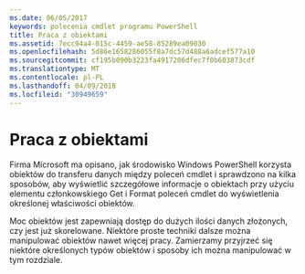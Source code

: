 ```yaml
---
ms.date: 06/05/2017
keywords: polecenia cmdlet programu PowerShell
title: Praca z obiektami
ms.assetid: 7ecc94a4-015c-4459-ae58-85289ea09030
ms.openlocfilehash: 5d86e1658286055f8a7dc57d488a6adcef577a10
ms.sourcegitcommit: cf195b090b3223fa4917206dfec7f0b603873cdf
ms.translationtype: MT
ms.contentlocale: pl-PL
ms.lasthandoff: 04/09/2018
ms.locfileid: "30949659"
---
```

# <a name="working-with-objects"></a>Praca z obiektami

Firma Microsoft ma opisano, jak środowisko Windows PowerShell korzysta obiektów do transferu danych między poleceń cmdlet i sprawdzono na kilka sposobów, aby wyświetlić szczegółowe informacje o obiektach przy użyciu elementu członkowskiego Get i Format poleceń cmdlet do wyświetlenia określonej właściwości obiektów.

Moc obiektów jest zapewniają dostęp do dużych ilości danych złożonych, czy jest już skorelowane. Niektóre proste techniki dalsze można manipulować obiektów nawet więcej pracy. Zamierzamy przyjrzeć się niektóre określonych typów obiektów i sposoby ich można manipulować w tym rozdziale.